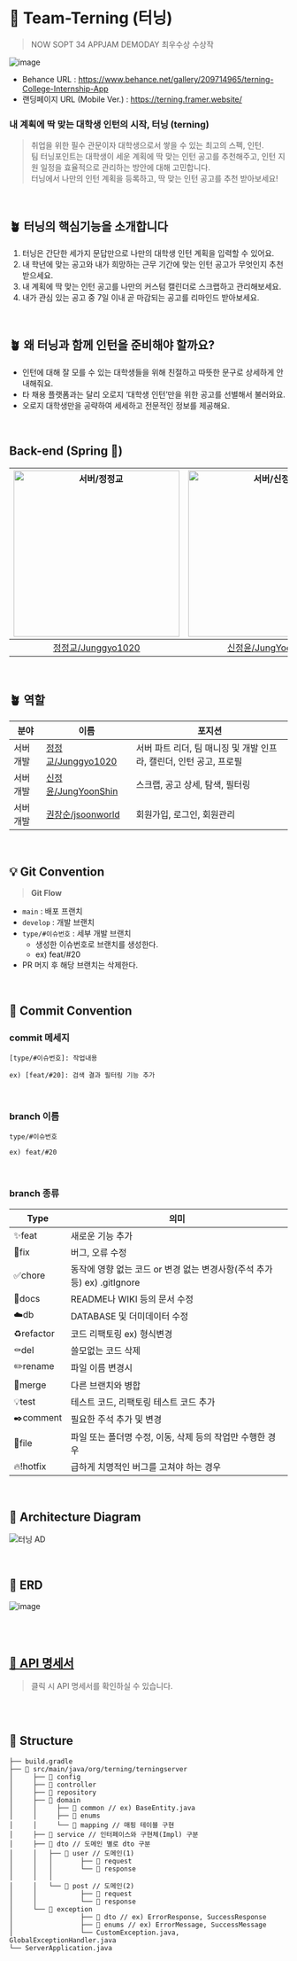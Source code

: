 # 💚 Team-Terning (터닝) 
> NOW SOPT 34 APPJAM DEMODAY 최우수상 수상작

![image](https://github.com/user-attachments/assets/b5ba8653-c30b-4ad7-afa3-5083dc001581) 

- Behance URL : https://www.behance.net/gallery/209714965/terning-College-Internship-App
- 랜딩페이지 URL (Mobile Ver.) : https://terning.framer.website/

### 내 계획에 딱 맞는 대학생 인턴의 시작, 터닝 (terning) 

> 취업을 위한 필수 관문이자 대학생으로서 쌓을 수 있는 최고의 스펙, 인턴. <br/> 팀 터닝포인트는 대학생이 세운 계획에 딱 맞는 인턴 공고를 추천해주고, 인턴 지원 일정을 효율적으로 관리하는 방안에 대해 고민합니다. <br/> 터닝에서 나만의 인턴 계획을 등록하고, 딱 맞는 인턴 공고를 추천 받아보세요!

<br/>

## 🪴 터닝의 핵심기능을 소개합니다
 
1. 터닝은 간단한 세가지 문답만으로 나만의 대학생 인턴 계획을 입력할 수 있어요. 
2. 내 학년에 맞는 공고와 내가 희망하는 근무 기간에 맞는 인턴 공고가 무엇인지 추천 받으세요.
3. 내 계획에 딱 맞는 인턴 공고를 나만의 커스텀 캘린더로 스크랩하고 관리해보세요.
4. 내가 관심 있는 공고 중 7일 이내 곧 마감되는 공고를 리마인드 받아보세요.

<br/>

## 🪴 왜 터닝과 함께 인턴을 준비해야 할까요?

- 인턴에 대해 잘 모를 수 있는 대학생들을 위해 친절하고 따뜻한 문구로 상세하게 안내해줘요.
- 타 채용 플랫폼과는 달리 오로지 ‘대학생 인턴’만을 위한 공고를 선별해서 불러와요.
- 오로지 대학생만을 공략하여 세세하고 전문적인 정보를 제공해요.

<br/>


##  Back-end (Spring 🌱)

| <img src="https://github.com/user-attachments/assets/8e71a4f2-70e7-4a80-b658-de0eea90b0e0" width=300px alt="서버/정정교"/>  | <img src="https://github.com/user-attachments/assets/7cdc140f-5281-45b5-88ac-a952cc327247" width=300px alt="서버/신정윤"/>  | <img src="https://github.com/user-attachments/assets/54c89379-08b8-4737-8da0-5bfad27e49fe" width=300px alt="서버/권장순"/>
| :-----: | :-----: | :-----: |
| [정정교/Junggyo1020](https://github.com/junggyo1020) | [신정윤/JungYoonShin](https://github.com/JungYoonShin) | [권장순/jsoonworld](https://github.com/jsoonworld) |

<br/>

## 🪴 역할
| 분야 | 이름 | 포지션 |
| --- | --- | --- |
| 서버 개발 | [정정교/Junggyo1020](https://github.com/junggyo1020) | 서버 파트 리더, 팀 매니징 및 개발 인프라, 캘린더, 인턴 공고, 프로필 |
| 서버 개발 | [신정윤/JungYoonShin](https://github.com/JungYoonShin) | 스크랩, 공고 상세, 탐색, 필터링 |
| 서버 개발 | [권장순/jsoonworld](https://github.com/jsoonworld) | 회원가입, 로그인, 회원관리 |

<br/>

## 💡 Git Convention
> **Git Flow**
> 
- `main` : 배포 프랜치
- `develop` : 개발 브랜치
- `type/#이슈번호` : 세부 개발 브랜치
    - 생성한 이슈번호로 브랜치를 생성한다.
    - ex) feat/#20
- PR 머지 후 해당 브랜치는 삭제한다.
<br/>

## 📌 Commit Convention
### commit 메세지
```text
[type/#이슈번호]: 작업내용

ex) [feat/#20]: 검색 결과 필터링 기능 추가
```
<br/>

### branch 이름
```text
type/#이슈번호

ex) feat/#20
```
<br/>

### branch 종류
| Type | 의미 |
| --- | --- |
| ✨feat | 새로운 기능 추가 |
| 🔨fix | 버그, 오류 수정 |
| ✅chore | 동작에 영향 없는 코드 or 변경 없는 변경사항(주석 추가 등)  ex) .gitIgnore |
| 📝docs | README나 WIKI 등의 문서 수정 |
| ☁️db | DATABASE 및 더미데이터 수정 |
| ♻️refactor | 코드 리팩토링 ex) 형식변경 |
| ⚰️del | 쓸모없는 코드 삭제 |
| ✏️rename | 파일 이름 변경시 |
| 🔀merge | 다른 브랜치와 병합 |
| 💡test | 테스트 코드, 리팩토링 테스트 코드 추가  |
| ✒️comment | 필요한 주석 추가 및 변경 |
| 📂file | 파일 또는 폴더명 수정, 이동, 삭제 등의 작업만 수행한 경우 |
| 🔥!hotfix | 급하게 치명적인 버그를 고쳐야 하는 경우 |

<br/>

## 🌱 Architecture Diagram
![터닝 AD](https://github.com/user-attachments/assets/966b11f8-f8d9-4a1e-b9db-19bf20c2fa82)


<br/>

## 📎 ERD
![image](https://github.com/user-attachments/assets/d4ef76d7-d1fb-41e2-9a53-10012fe797ea)


<br/><br/>

## [🍏 API 명세서](https://abundant-quiver-13f.notion.site/9b5cd91c634b4a2580ea8222736fdcab?v=e8692cde216c47559d714abc4231d9a7)
> 클릭 시 API 명세서를 확인하실 수 있습니다.

<br/><br/>

## 📂 Structure
```text
├── build.gradle
├── 📂 src/main/java/org/terning/terningserver
│     ├── 📂 config
│     ├── 📂 controller
│     ├── 📂 repository
│     ├── 📂 domain
│     │     ├── 📂 common // ex) BaseEntity.java
│     │     ├── 📂 enums 
│     │     └── 📂 mapping // 매핑 테이블 구현
│     ├── 📂 service // 인터페이스와 구현체(Impl) 구분
│     ├── 📂 dto // 도메인 별로 dto 구분
│     │   ├── 📂 user // 도메인(1)
│     │   │       ├── 📂 request
│     │   │       └── 📂 response
│     │   │
│     │   └── 📂 post // 도메인(2)
│     │           ├── 📂 request
│     │           └── 📂 response
│     └── 📂 exception
│                 ├── 📂 dto // ex) ErrorResponse, SuccessResponse 
│                 ├── 📂 enums // ex) ErrorMessage, SuccessMessage
│                 └── CustomException.java, GlobalExceptionHandler.java
└── ServerApplication.java
```
